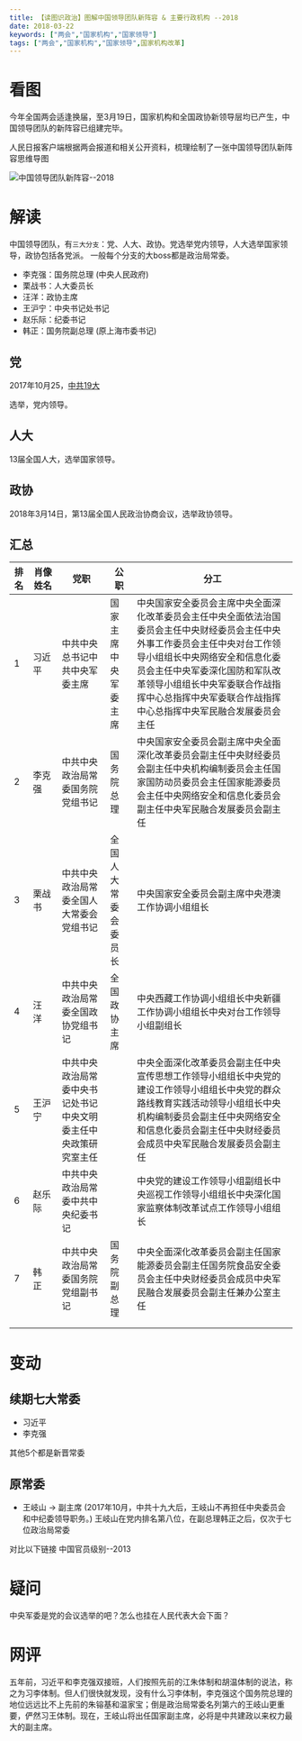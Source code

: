 ```yaml
---
title: 【读图识政治】图解中国领导团队新阵容 & 主要行政机构 --2018
date: 2018-03-22
keywords: ["两会","国家机构","国家领导"]
tags: ["两会","国家机构","国家领导",国家机构改革]
---
```


# 看图

今年全国两会适逢换届，至3月19日，国家机构和全国政协新领导层均已产生，中国领导团队的新阵容已组建完毕。

人民日报客户端根据两会报道和相关公开资料，梳理绘制了一张中国领导团队新阵容思维导图

<img alt="中国领导团队新阵容--2018" src="/images/raw/Politics - 中国领导团队新阵容2018 - 人民日报.jpg">


# 解读


中国领导团队，有`三大分支`：党、人大、政协。党选举党内领导，人大选举国家领导，政协包括各党派。
一般每个分支的大boss都是政治局常委。

- 李克强：国务院总理 (中央人民政府)
- 栗战书：人大委员长
- 汪洋：政协主席
- 王沪宁：中央书记处书记
- 赵乐际：纪委书记
- 韩正：国务院副总理 (原上海市委书记)



## 党

2017年10月25，[中共19大](https://zh.wikipedia.org/wiki/%E4%B8%AD%E5%9B%BD%E5%85%B1%E4%BA%A7%E5%85%9A%E7%AC%AC%E5%8D%81%E4%B9%9D%E5%B1%8A%E4%B8%AD%E5%A4%AE%E5%A7%94%E5%91%98%E4%BC%9A%E7%AC%AC%E4%B8%80%E6%AC%A1%E5%85%A8%E4%BD%93%E4%BC%9A%E8%AE%AE)

选举，党内领导。

## 人大

13届全国人大，选举国家领导。

## 政协

2018年3月14日，第13届全国人民政治协商会议，选举政协领导。


## 汇总

| 排名 | 肖像姓名 | 党职                                                             | 公职                 | 分工                                                                                                                                                                                                                                                                                                 |
|------|----------|------------------------------------------------------------------|----------------------|------------------------------------------------------------------------------------------------------------------------------------------------------------------------------------------------------------------------------------------------------------------------------------------------------|
| 1    | 习近平   | 中共中央总书记中共中央军委主席                                   | 国家主席中央军委主席 | 中央国家安全委员会主席中央全面深化改革委员会主任中央全面依法治国委员会主任中央财经委员会主任中央外事工作委员会主任中央对台工作领导小组组长中央网络安全和信息化委员会主任中央军委深化国防和军队改革领导小组组长中央军委联合作战指挥中心总指挥中央军委联合作战指挥中心总指挥中央军民融合发展委员会主任 |
| 2    | 李克强   | 中共中央政治局常委国务院党组书记                                 | 国务院总理           | 中央国家安全委员会副主席中央全面深化改革委员会副主任中央财经委员会副主任中央机构编制委员会主任国家国防动员委员会主任国家能源委员会主任中央网络安全和信息化委员会副主任中央军民融合发展委员会副主任                                                                                                   |
| 3    | 栗战书   | 中共中央政治局常委全国人大常委会党组书记                         | 全国人大常委会委员长 | 中央国家安全委员会副主席中央港澳工作协调小组组长                                                                                                                                                                                                                                                     |
| 4    | 汪　洋   | 中共中央政治局常委全国政协党组书记                               | 全国政协主席         | 中央西藏工作协调小组组长中央新疆工作协调小组组长中央对台工作领导小组副组长                                                                                                                                                                                                                           |
| 5    | 王沪宁   | 中共中央政治局常委中央书记处书记中央文明委主任中央政策研究室主任 |                      | 中央全面深化改革委员会副主任中央宣传思想工作领导小组组长中央党的建设工作领导小组组长中央党的群众路线教育实践活动领导小组组长中央机构编制委员会副主任中央网络安全和信息化委员会副主任中央财经委员会成员中央军民融合发展委员会副主任                                                                   |
| 6    | 赵乐际   | 中共中央政治局常委中共中央纪委书记                               |                      | 中央党的建设工作领导小组副组长中央巡视工作领导小组组长中央深化国家监察体制改革试点工作领导小组组长                                                                                                                                                                                                   |
| 7    | 韩　正   | 中共中央政治局常委国务院党组副书记                               | 国务院副总理         | 中央全面深化改革委员会副主任国家能源委员会副主任国务院食品安全委员会主任中央财经委员会成员中央军民融合发展委员会副主任兼办公室主任                                                                                                                                                                   |
|      |          |                                                                  |                      |                                                                                                                                                                                                                                                                                                      |
|      |          |                                                                  |                      |                                                                                                                                                                                                                                                                                                      |

# 变动

## 续期七大常委

- 习近平
- 李克强

其他5个都是新晋常委


## 原常委
- 王岐山 -> 副主席 (2017年10月，中共十九大后，王岐山不再担任中央委员会和中纪委领导职务。)
王岐山在党内排名第八位，在副总理韩正之后，仅次于七位政治局常委



对比以下链接 中国官员级别--2013

# 疑问

中央军委是党的会议选举的吧？怎么也挂在人民代表大会下面？


# 网评

五年前，习近平和李克强双接班，人们按照先前的江朱体制和胡温体制的说法，称之为习李体制。但人们很快就发现，没有什么习李体制，李克强这个国务院总理的地位远远比不上先前的朱镕基和温家宝；倒是政治局常委名列第六的王岐山更重要，俨然习王体制。现在，王岐山将出任国家副主席，必将是中共建政以来权力最大的副主席。
